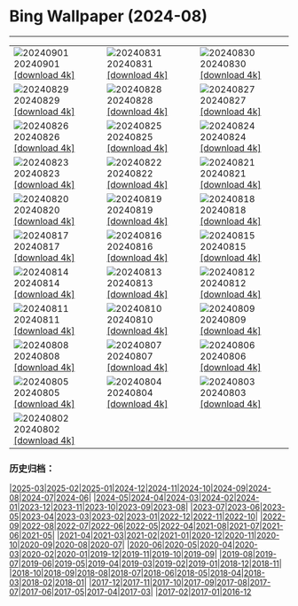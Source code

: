 # Bing Wallpaper (2024-08)
**************

<table><tr><td><img class="wallpaper" src="https://www.bing.com/th?id=OHR.ThamesLondon_EN-GB5554427883_1920x1080.jpg" alt="20240901"> 20240901 <a class="wallpaper_link" href="https://www.bing.com/th?id=OHR.ThamesLondon_EN-GB5554427883_UHD.jpg">[download 4k]</a></td><td><img class="wallpaper" src="https://www.bing.com/th?id=OHR.DjanetAlgeria_EN-GB4963001163_1920x1080.jpg" alt="20240831"> 20240831 <a class="wallpaper_link" href="https://www.bing.com/th?id=OHR.DjanetAlgeria_EN-GB4963001163_UHD.jpg">[download 4k]</a></td><td><img class="wallpaper" src="https://www.bing.com/th?id=OHR.WhaleSharkDay_EN-GB4536568745_1920x1080.jpg" alt="20240830"> 20240830 <a class="wallpaper_link" href="https://www.bing.com/th?id=OHR.WhaleSharkDay_EN-GB4536568745_UHD.jpg">[download 4k]</a></td></tr><tr><td><img class="wallpaper" src="https://www.bing.com/th?id=OHR.CastellfollitSpain_EN-GB3934726824_1920x1080.jpg" alt="20240829"> 20240829 <a class="wallpaper_link" href="https://www.bing.com/th?id=OHR.CastellfollitSpain_EN-GB3934726824_UHD.jpg">[download 4k]</a></td><td><img class="wallpaper" src="https://www.bing.com/th?id=OHR.ParalympicsParis_EN-GB7216458209_1920x1080.jpg" alt="20240828"> 20240828 <a class="wallpaper_link" href="https://www.bing.com/th?id=OHR.ParalympicsParis_EN-GB7216458209_UHD.jpg">[download 4k]</a></td><td><img class="wallpaper" src="https://www.bing.com/th?id=OHR.YoungCaiman_EN-GB2726345456_1920x1080.jpg" alt="20240827"> 20240827 <a class="wallpaper_link" href="https://www.bing.com/th?id=OHR.YoungCaiman_EN-GB2726345456_UHD.jpg">[download 4k]</a></td></tr><tr><td><img class="wallpaper" src="https://www.bing.com/th?id=OHR.PalmyraAtoll_EN-GB5731259364_1920x1080.jpg" alt="20240826"> 20240826 <a class="wallpaper_link" href="https://www.bing.com/th?id=OHR.PalmyraAtoll_EN-GB5731259364_UHD.jpg">[download 4k]</a></td><td><img class="wallpaper" src="https://www.bing.com/th?id=OHR.SwiftcurrentLake_EN-GB9627605146_1920x1080.jpg" alt="20240825"> 20240825 <a class="wallpaper_link" href="https://www.bing.com/th?id=OHR.SwiftcurrentLake_EN-GB9627605146_UHD.jpg">[download 4k]</a></td><td><img class="wallpaper" src="https://www.bing.com/th?id=OHR.NottingHillCarnival2024_EN-GB9324576606_1920x1080.jpg" alt="20240824"> 20240824 <a class="wallpaper_link" href="https://www.bing.com/th?id=OHR.NottingHillCarnival2024_EN-GB9324576606_UHD.jpg">[download 4k]</a></td></tr><tr><td><img class="wallpaper" src="https://www.bing.com/th?id=OHR.PrasatPhanom_EN-GB8973986476_1920x1080.jpg" alt="20240823"> 20240823 <a class="wallpaper_link" href="https://www.bing.com/th?id=OHR.PrasatPhanom_EN-GB8973986476_UHD.jpg">[download 4k]</a></td><td><img class="wallpaper" src="https://www.bing.com/th?id=OHR.OceanCityMD_EN-GB9234380892_1920x1080.jpg" alt="20240822"> 20240822 <a class="wallpaper_link" href="https://www.bing.com/th?id=OHR.OceanCityMD_EN-GB9234380892_UHD.jpg">[download 4k]</a></td><td><img class="wallpaper" src="https://www.bing.com/th?id=OHR.NazcaBooby_EN-GB8876355438_1920x1080.jpg" alt="20240821"> 20240821 <a class="wallpaper_link" href="https://www.bing.com/th?id=OHR.NazcaBooby_EN-GB8876355438_UHD.jpg">[download 4k]</a></td></tr><tr><td><img class="wallpaper" src="https://www.bing.com/th?id=OHR.TetonSunrise_EN-GB8561222784_1920x1080.jpg" alt="20240820"> 20240820 <a class="wallpaper_link" href="https://www.bing.com/th?id=OHR.TetonSunrise_EN-GB8561222784_UHD.jpg">[download 4k]</a></td><td><img class="wallpaper" src="https://www.bing.com/th?id=OHR.HuntingtonBeach_EN-GB8055727268_1920x1080.jpg" alt="20240819"> 20240819 <a class="wallpaper_link" href="https://www.bing.com/th?id=OHR.HuntingtonBeach_EN-GB8055727268_UHD.jpg">[download 4k]</a></td><td><img class="wallpaper" src="https://www.bing.com/th?id=OHR.GarlicFestival2024_EN-GB7313189944_1920x1080.jpg" alt="20240818"> 20240818 <a class="wallpaper_link" href="https://www.bing.com/th?id=OHR.GarlicFestival2024_EN-GB7313189944_UHD.jpg">[download 4k]</a></td></tr><tr><td><img class="wallpaper" src="https://www.bing.com/th?id=OHR.AlfanzinaLighthouse_EN-GB7045122942_1920x1080.jpg" alt="20240817"> 20240817 <a class="wallpaper_link" href="https://www.bing.com/th?id=OHR.AlfanzinaLighthouse_EN-GB7045122942_UHD.jpg">[download 4k]</a></td><td><img class="wallpaper" src="https://www.bing.com/th?id=OHR.JapanRollerCoaster_EN-GB6456877241_1920x1080.jpg" alt="20240816"> 20240816 <a class="wallpaper_link" href="https://www.bing.com/th?id=OHR.JapanRollerCoaster_EN-GB6456877241_UHD.jpg">[download 4k]</a></td><td><img class="wallpaper" src="https://www.bing.com/th?id=OHR.HangCave_EN-GB5986425507_1920x1080.jpg" alt="20240815"> 20240815 <a class="wallpaper_link" href="https://www.bing.com/th?id=OHR.HangCave_EN-GB5986425507_UHD.jpg">[download 4k]</a></td></tr><tr><td><img class="wallpaper" src="https://www.bing.com/th?id=OHR.WatarrkaLizard_EN-GB7369918232_1920x1080.jpg" alt="20240814"> 20240814 <a class="wallpaper_link" href="https://www.bing.com/th?id=OHR.WatarrkaLizard_EN-GB7369918232_UHD.jpg">[download 4k]</a></td><td><img class="wallpaper" src="https://www.bing.com/th?id=OHR.DugiOtokCroatia_EN-GB9621673389_1920x1080.jpg" alt="20240813"> 20240813 <a class="wallpaper_link" href="https://www.bing.com/th?id=OHR.DugiOtokCroatia_EN-GB9621673389_UHD.jpg">[download 4k]</a></td><td><img class="wallpaper" src="https://www.bing.com/th?id=OHR.ElephantsAmboseli_EN-GB4173490150_1920x1080.jpg" alt="20240812"> 20240812 <a class="wallpaper_link" href="https://www.bing.com/th?id=OHR.ElephantsAmboseli_EN-GB4173490150_UHD.jpg">[download 4k]</a></td></tr><tr><td><img class="wallpaper" src="https://www.bing.com/th?id=OHR.TofinoVancouver_EN-GB3629180467_1920x1080.jpg" alt="20240811"> 20240811 <a class="wallpaper_link" href="https://www.bing.com/th?id=OHR.TofinoVancouver_EN-GB3629180467_UHD.jpg">[download 4k]</a></td><td><img class="wallpaper" src="https://www.bing.com/th?id=OHR.JoshuaTreeNP_EN-GB1169305265_1920x1080.jpg" alt="20240810"> 20240810 <a class="wallpaper_link" href="https://www.bing.com/th?id=OHR.JoshuaTreeNP_EN-GB1169305265_UHD.jpg">[download 4k]</a></td><td><img class="wallpaper" src="https://www.bing.com/th?id=OHR.BristolBalloonFiesta2024_EN-GB5744730173_1920x1080.jpg" alt="20240809"> 20240809 <a class="wallpaper_link" href="https://www.bing.com/th?id=OHR.BristolBalloonFiesta2024_EN-GB5744730173_UHD.jpg">[download 4k]</a></td></tr><tr><td><img class="wallpaper" src="https://www.bing.com/th?id=OHR.SpottedOwlet_EN-GB7230363465_1920x1080.jpg" alt="20240808"> 20240808 <a class="wallpaper_link" href="https://www.bing.com/th?id=OHR.SpottedOwlet_EN-GB7230363465_UHD.jpg">[download 4k]</a></td><td><img class="wallpaper" src="https://www.bing.com/th?id=OHR.RhinelandVineyards_EN-GB0382871701_1920x1080.jpg" alt="20240807"> 20240807 <a class="wallpaper_link" href="https://www.bing.com/th?id=OHR.RhinelandVineyards_EN-GB0382871701_UHD.jpg">[download 4k]</a></td><td><img class="wallpaper" src="https://www.bing.com/th?id=OHR.MolokiniHawaii_EN-GB7304592210_1920x1080.jpg" alt="20240806"> 20240806 <a class="wallpaper_link" href="https://www.bing.com/th?id=OHR.MolokiniHawaii_EN-GB7304592210_UHD.jpg">[download 4k]</a></td></tr><tr><td><img class="wallpaper" src="https://www.bing.com/th?id=OHR.HertfordshireLavender_EN-GB8608001356_1920x1080.jpg" alt="20240805"> 20240805 <a class="wallpaper_link" href="https://www.bing.com/th?id=OHR.HertfordshireLavender_EN-GB8608001356_UHD.jpg">[download 4k]</a></td><td><img class="wallpaper" src="https://www.bing.com/th?id=OHR.GimignanoTuscany_EN-GB0016765846_1920x1080.jpg" alt="20240804"> 20240804 <a class="wallpaper_link" href="https://www.bing.com/th?id=OHR.GimignanoTuscany_EN-GB0016765846_UHD.jpg">[download 4k]</a></td><td><img class="wallpaper" src="https://www.bing.com/th?id=OHR.WulongKarst_EN-GB8759537408_1920x1080.jpg" alt="20240803"> 20240803 <a class="wallpaper_link" href="https://www.bing.com/th?id=OHR.WulongKarst_EN-GB8759537408_UHD.jpg">[download 4k]</a></td></tr><tr><td><img class="wallpaper" src="https://www.bing.com/th?id=OHR.TrunkBay_EN-GB8816603455_1920x1080.jpg" alt="20240802"> 20240802 <a class="wallpaper_link" href="https://www.bing.com/th?id=OHR.TrunkBay_EN-GB8816603455_UHD.jpg">[download 4k]</a></td><td></td><td></td></tr></table>

### 历史归档：

|[2025-03](/../2025-03/2025-03.md)|[2025-02](/../2025-02/2025-02.md)|[2025-01](/../2025-01/2025-01.md)|[2024-12](/../2024-12/2024-12.md)|[2024-11](/../2024-11/2024-11.md)|[2024-10](/../2024-10/2024-10.md)|[2024-09](/../2024-09/2024-09.md)|[2024-08](/2024-08.md)|[2024-07](/../2024-07/2024-07.md)|[2024-06](/../2024-06/2024-06.md)|
|[2024-05](/../2024-05/2024-05.md)|[2024-04](/../2024-04/2024-04.md)|[2024-03](/../2024-03/2024-03.md)|[2024-02](/../2024-02/2024-02.md)|[2024-01](/../2024-01/2024-01.md)|[2023-12](/../2023-12/2023-12.md)|[2023-11](/../2023-11/2023-11.md)|[2023-10](/../2023-10/2023-10.md)|[2023-09](/../2023-09/2023-09.md)|[2023-08](/../2023-08/2023-08.md)|
|[2023-07](/../2023-07/2023-07.md)|[2023-06](/../2023-06/2023-06.md)|[2023-05](/../2023-05/2023-05.md)|[2023-04](/../2023-04/2023-04.md)|[2023-03](/../2023-03/2023-03.md)|[2023-02](/../2023-02/2023-02.md)|[2023-01](/../2023-01/2023-01.md)|[2022-12](/../2022-12/2022-12.md)|[2022-11](/../2022-11/2022-11.md)|[2022-10](/../2022-10/2022-10.md)|
|[2022-09](/../2022-09/2022-09.md)|[2022-08](/../2022-08/2022-08.md)|[2022-07](/../2022-07/2022-07.md)|[2022-06](/../2022-06/2022-06.md)|[2022-05](/../2022-05/2022-05.md)|[2022-04](/../2022-04/2022-04.md)|[2021-08](/../2021-08/2021-08.md)|[2021-07](/../2021-07/2021-07.md)|[2021-06](/../2021-06/2021-06.md)|[2021-05](/../2021-05/2021-05.md)|
|[2021-04](/../2021-04/2021-04.md)|[2021-03](/../2021-03/2021-03.md)|[2021-02](/../2021-02/2021-02.md)|[2021-01](/../2021-01/2021-01.md)|[2020-12](/../2020-12/2020-12.md)|[2020-11](/../2020-11/2020-11.md)|[2020-10](/../2020-10/2020-10.md)|[2020-09](/../2020-09/2020-09.md)|[2020-08](/../2020-08/2020-08.md)|[2020-07](/../2020-07/2020-07.md)|
|[2020-06](/../2020-06/2020-06.md)|[2020-05](/../2020-05/2020-05.md)|[2020-04](/../2020-04/2020-04.md)|[2020-03](/../2020-03/2020-03.md)|[2020-02](/../2020-02/2020-02.md)|[2020-01](/../2020-01/2020-01.md)|[2019-12](/../2019-12/2019-12.md)|[2019-11](/../2019-11/2019-11.md)|[2019-10](/../2019-10/2019-10.md)|[2019-09](/../2019-09/2019-09.md)|
|[2019-08](/../2019-08/2019-08.md)|[2019-07](/../2019-07/2019-07.md)|[2019-06](/../2019-06/2019-06.md)|[2019-05](/../2019-05/2019-05.md)|[2019-04](/../2019-04/2019-04.md)|[2019-03](/../2019-03/2019-03.md)|[2019-02](/../2019-02/2019-02.md)|[2019-01](/../2019-01/2019-01.md)|[2018-12](/../2018-12/2018-12.md)|[2018-11](/../2018-11/2018-11.md)|
|[2018-10](/../2018-10/2018-10.md)|[2018-09](/../2018-09/2018-09.md)|[2018-08](/../2018-08/2018-08.md)|[2018-07](/../2018-07/2018-07.md)|[2018-06](/../2018-06/2018-06.md)|[2018-05](/../2018-05/2018-05.md)|[2018-04](/../2018-04/2018-04.md)|[2018-03](/../2018-03/2018-03.md)|[2018-02](/../2018-02/2018-02.md)|[2018-01](/../2018-01/2018-01.md)|
|[2017-12](/../2017-12/2017-12.md)|[2017-11](/../2017-11/2017-11.md)|[2017-10](/../2017-10/2017-10.md)|[2017-09](/../2017-09/2017-09.md)|[2017-08](/../2017-08/2017-08.md)|[2017-07](/../2017-07/2017-07.md)|[2017-06](/../2017-06/2017-06.md)|[2017-05](/../2017-05/2017-05.md)|[2017-04](/../2017-04/2017-04.md)|[2017-03](/../2017-03/2017-03.md)|
|[2017-02](/../2017-02/2017-02.md)|[2017-01](/../2017-01/2017-01.md)|[2016-12](/../2016-12/2016-12.md)